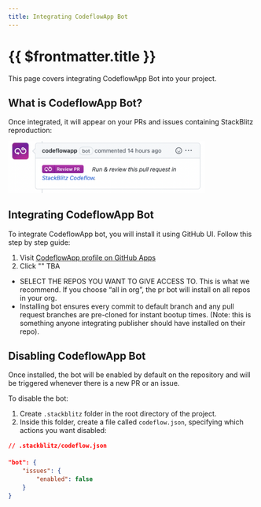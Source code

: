 ```yaml
---
title: Integrating CodeflowApp Bot
---
```


# {{ $frontmatter.title }}

This page covers integrating CodeflowApp Bot into your project.

## What is CodeflowApp Bot?

<!--@include: ./parts/codeflowapp-bot.md-->

Once integrated, it will appear on your PRs and issues containing StackBlitz reproduction:

<img lang="en" src="./assets/codeflowapp-pr.png" alt="CodeflowApp bot in action" style="width: 400px"/>

## Integrating CodeflowApp Bot

To integrate CodeflowApp bot, you will install it using GitHub UI. Follow this step by step guide:

<!-- TODO: add steps -->


1. Visit [CodeflowApp profile on GitHub Apps](https://github.com/apps/codeflowapp)
2. Click ""
TBA

- SELECT THE REPOS YOU WANT TO GIVE ACCESS TO. This is what we recommend. If you choose “all in org”, the pr bot will install on all repos in your org.
- Installing bot ensures every commit to default branch and any pull request branches are pre-cloned for instant bootup times. (Note: this is something anyone integrating publisher should have installed on their repo).

## Disabling CodeflowApp Bot

Once installed, the bot will be enabled by default on the repository and will be triggered whenever there is a new PR or an issue.

To disable the bot:


1. Create `.stackblitz` folder in the root directory of the project.
2. Inside this folder, create a file called `codeflow.json`, specifying which actions you want disabled:

```json
// .stackblitz/codeflow.json

"bot": {
    "issues": {
        "enabled": false
    }
}
```

